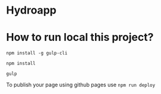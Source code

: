 # Hydroapp



# How to run local this project? 
`npm install -g gulp-cli`

`npm install`

`gulp`

To publish your page using github pages use `npm run deploy`

